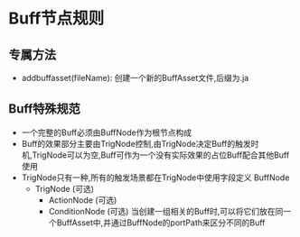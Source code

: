 ﻿---
scope: buff
priority: 5
depends: [NodeRule.md]
---

# Buff节点规则

## 专属方法
- addbuffasset(fileName): 创建一个新的BuffAsset文件,后缀为.ja
## Buff特殊规范
 - 一个完整的Buff必须由BuffNode作为根节点构成
 - Buff的效果部分主要由TrigNode控制,由TrigNode决定Buff的触发时机,TrigNode可以为空,Buff可作为一个没有实际效果的占位Buff配合其他Buff使用
 - TrigNode只有一种,所有的触发场景都在TrigNode中使用字段定义
 BuffNode
   - TrigNode (可选)
     - ActionNode (可选)
     - ConditionNode (可选)
当创建一组相关的Buff时,可以将它们放在同一个BuffAsset中,并通过BuffNode的portPath来区分不同的Buff